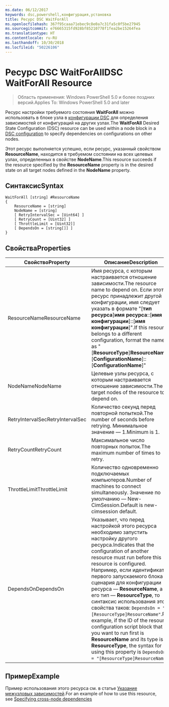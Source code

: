 ```yaml
---
ms.date: 06/12/2017
keywords: dsc,powershell,конфигурация,установка
title: Ресурс DSC WaitForAll
ms.openlocfilehash: 367f95caaa71ebec9c8e0a7c31fa5c0f5be27945
ms.sourcegitcommit: e76665315fd928bf85210778f1fea2be15264fea
ms.translationtype: HT
ms.contentlocale: ru-RU
ms.lasthandoff: 10/30/2018
ms.locfileid: "50226106"
---
```

# <a name="dsc-waitforall-resource"></a><span data-ttu-id="97021-103">Ресурс DSC WaitForAll</span><span class="sxs-lookup"><span data-stu-id="97021-103">DSC WaitForAll Resource</span></span>

> <span data-ttu-id="97021-104">Область применения: Windows PowerShell 5.0 и более поздних версий.</span><span class="sxs-lookup"><span data-stu-id="97021-104">Applies To: Windows PowerShell 5.0 and later</span></span>

<span data-ttu-id="97021-105">Ресурс настройки требуемого состояния **WaitForAll** можно использовать в блоке узла в [конфигурации DSC](configurations.md) для определения зависимостей от конфигураций на других узлах.</span><span class="sxs-lookup"><span data-stu-id="97021-105">The **WaitForAll** Desired State Configuration (DSC) resource can be used within a node block in a [DSC configuration](configurations.md) to specify dependencies on configurations on other nodes.</span></span>

<span data-ttu-id="97021-106">Этот ресурс выполняется успешно, если ресурс, указанный свойством **ResourceName**, находится в требуемом состоянии на всех целевых узлах, определенных в свойстве **NodeName**.</span><span class="sxs-lookup"><span data-stu-id="97021-106">This resource succeeds if the resource specified by the **ResourceName** property is in the desired state on all target nodes defined in the **NodeName** property.</span></span>


## <a name="syntax"></a><span data-ttu-id="97021-107">Синтаксис</span><span class="sxs-lookup"><span data-stu-id="97021-107">Syntax</span></span>

```
WaitForAll [string] #ResourceName
{
    ResourceName = [string]
    NodeName = [string]
    [ RetryIntervalSec = [Uint64] ]
    [ RetryCount = [Uint32] ]
    [ ThrottleLimit = [Uint32]]
    [ DependsOn = [string[]] ]
}
```

## <a name="properties"></a><span data-ttu-id="97021-108">Свойства</span><span class="sxs-lookup"><span data-stu-id="97021-108">Properties</span></span>

|  <span data-ttu-id="97021-109">Свойство</span><span class="sxs-lookup"><span data-stu-id="97021-109">Property</span></span>  |  <span data-ttu-id="97021-110">Описание</span><span class="sxs-lookup"><span data-stu-id="97021-110">Description</span></span>   |
|---|---|
| <span data-ttu-id="97021-111">ResourceName</span><span class="sxs-lookup"><span data-stu-id="97021-111">ResourceName</span></span>| <span data-ttu-id="97021-112">Имя ресурса, с которым настраивается отношение зависимости.</span><span class="sxs-lookup"><span data-stu-id="97021-112">The resource name to depend on.</span></span> <span data-ttu-id="97021-113">Если этот ресурс принадлежит другой конфигурации, имя следует указать в формате "[__тип ресурса__]__имя ресурса__::[__имя конфигурации__]::[__имя конфигурации__]".</span><span class="sxs-lookup"><span data-stu-id="97021-113">If this resource belongs to a different configuration, format the name as "[__ResourceType__]__ResourceName__::[__ConfigurationName__]::[__ConfigurationName__]"</span></span>|
| <span data-ttu-id="97021-114">NodeName</span><span class="sxs-lookup"><span data-stu-id="97021-114">NodeName</span></span>| <span data-ttu-id="97021-115">Целевые узлы ресурса, с которым настраивается отношение зависимости.</span><span class="sxs-lookup"><span data-stu-id="97021-115">The target nodes of the resource to depend on.</span></span>|
| <span data-ttu-id="97021-116">RetryIntervalSec</span><span class="sxs-lookup"><span data-stu-id="97021-116">RetryIntervalSec</span></span>| <span data-ttu-id="97021-117">Количество секунд перед повторной попыткой.</span><span class="sxs-lookup"><span data-stu-id="97021-117">The number of seconds before retrying.</span></span> <span data-ttu-id="97021-118">Минимальное значение — 1.</span><span class="sxs-lookup"><span data-stu-id="97021-118">Minimum is 1.</span></span>|
| <span data-ttu-id="97021-119">RetryCount</span><span class="sxs-lookup"><span data-stu-id="97021-119">RetryCount</span></span>| <span data-ttu-id="97021-120">Максимальное число повторных попыток.</span><span class="sxs-lookup"><span data-stu-id="97021-120">The maximum number of times to retry.</span></span>|
| <span data-ttu-id="97021-121">ThrottleLimit</span><span class="sxs-lookup"><span data-stu-id="97021-121">ThrottleLimit</span></span>| <span data-ttu-id="97021-122">Количество одновременно подключаемых компьютеров.</span><span class="sxs-lookup"><span data-stu-id="97021-122">Number of machines to connect simultaneously.</span></span> <span data-ttu-id="97021-123">Значение по умолчанию — New-CimSession.</span><span class="sxs-lookup"><span data-stu-id="97021-123">Default is new-cimsession default.</span></span>|
| <span data-ttu-id="97021-124">DependsOn</span><span class="sxs-lookup"><span data-stu-id="97021-124">DependsOn</span></span> | <span data-ttu-id="97021-125">Указывает, что перед настройкой этого ресурса необходимо запустить настройку другого ресурса.</span><span class="sxs-lookup"><span data-stu-id="97021-125">Indicates that the configuration of another resource must run before this resource is configured.</span></span> <span data-ttu-id="97021-126">Например, если идентификатор первого запускаемого блока сценария для конфигурации ресурса — __ResourceName__, а его тип — __ResourceType__, то синтаксис использования этого свойства таков: `DependsOn = "[ResourceType]ResourceName"`.</span><span class="sxs-lookup"><span data-stu-id="97021-126">For example, if the ID of the resource configuration script block that you want to run first is __ResourceName__ and its type is __ResourceType__, the syntax for using this property is `DependsOn = "[ResourceType]ResourceName"`.</span></span>|


## <a name="example"></a><span data-ttu-id="97021-127">Пример</span><span class="sxs-lookup"><span data-stu-id="97021-127">Example</span></span>

<span data-ttu-id="97021-128">Пример использования этого ресурса см. в статье [Указание межузловых зависимостей](crossNodeDependencies.md).</span><span class="sxs-lookup"><span data-stu-id="97021-128">For an example of how to use this resource, see [Specifying cross-node dependencies](crossNodeDependencies.md)</span></span>